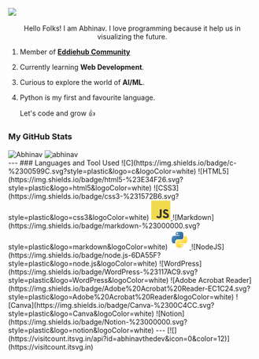 <a href="https://linkfree.io/account/manage/profile" target="_blank"><img src="https://github.com/Abhinav11234/Abhinav/assets/85792055/3d46267f-ad46-40f0-8eab-b10d602a603b" /></a>

<p align="center">Hello Folks! I am Abhinav. I love programming because it help us in visualizing the future.</p>

1. Member of [**Eddiehub Community**](https://www.eddiehub.org/?r_done=1)
1. Currently learning **Web Development**.
1. Curious to explore the world of **Al/ML**.
1. Python is my first and favourite language.

   Let's code and grow :thumbsup:
   
### My GitHub Stats
<div>
<img align="center" width="49%" src="http://github-readme-streak-stats.herokuapp.com?user=AbhinavTheDev&card" alt="Abhinav" />
<img align="center" width="49%"  src="https://github-readme-stats.vercel.app/api?username=AbhinavTheDev&show_icons=true&locale=en" alt="abhinav" />
</div>
---
### Languages and Tool Used 
![C](https://img.shields.io/badge/c-%2300599C.svg?style=plastic&logo=c&logoColor=white) 
![HTML5](https://img.shields.io/badge/html5-%23E34F26.svg?style=plastic&logo=html5&logoColor=white) 
![CSS3](https://img.shields.io/badge/css3-%231572B6.svg?style=plastic&logo=css3&logoColor=white)
<a href="https://developer.mozilla.org/en-US/docs/Web/JavaScript" target="_blank"> <img src="https://raw.githubusercontent.com/devicons/devicon/master/icons/javascript/javascript-original.svg" alt="javascript" width="40" height="40"/> </a>
![Markdown](https://img.shields.io/badge/markdown-%23000000.svg?style=plastic&logo=markdown&logoColor=white)
<a href="https://www.python.org" target="_blank"> <img src="https://raw.githubusercontent.com/devicons/devicon/master/icons/python/python-original.svg" alt="python" width="40" height="40"/> </a>
![NodeJS](https://img.shields.io/badge/node.js-6DA55F?style=plastic&logo=node.js&logoColor=white) 
![WordPress](https://img.shields.io/badge/WordPress-%23117AC9.svg?style=plastic&logo=WordPress&logoColor=white)
![Adobe Acrobat Reader](https://img.shields.io/badge/Adobe%20Acrobat%20Reader-EC1C24.svg?style=plastic&logo=Adobe%20Acrobat%20Reader&logoColor=white)
![Canva](https://img.shields.io/badge/Canva-%2300C4CC.svg?style=plastic&logo=Canva&logoColor=white) 
![Notion](https://img.shields.io/badge/Notion-%23000000.svg?style=plastic&logo=notion&logoColor=white) 
---
[![](https://visitcount.itsvg.in/api?id=abhinavthedev&icon=0&color=12)](https://visitcount.itsvg.in)
